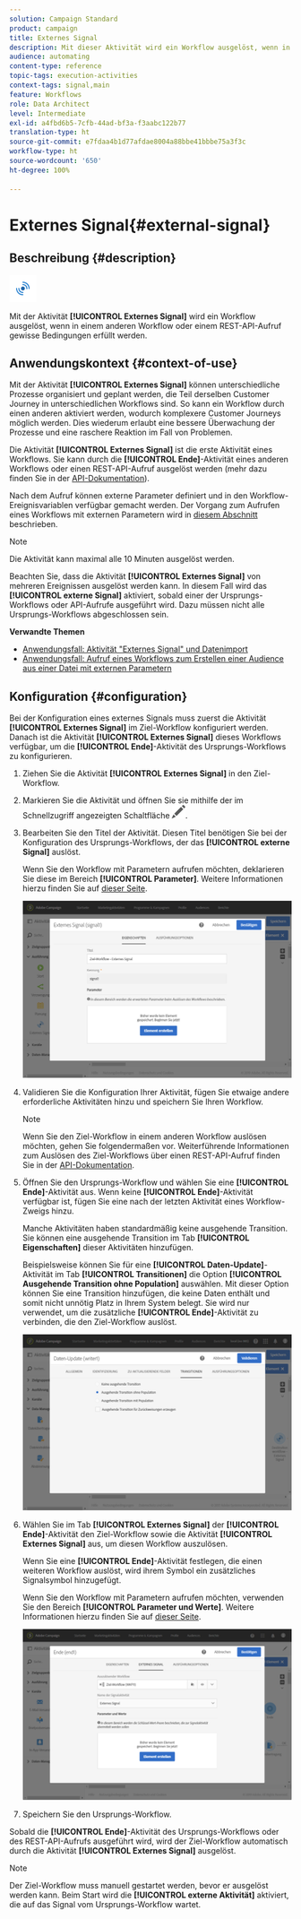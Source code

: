 ```yaml
---
solution: Campaign Standard
product: campaign
title: Externes Signal
description: Mit dieser Aktivität wird ein Workflow ausgelöst, wenn in einem anderen Workflow gewisse Bedingungen erfüllt werden.
audience: automating
content-type: reference
topic-tags: execution-activities
context-tags: signal,main
feature: Workflows
role: Data Architect
level: Intermediate
exl-id: a4fbd6b5-7cfb-44ad-bf3a-f3aabc122b77
translation-type: ht
source-git-commit: e7fdaa4b1d77afdae8004a88bbe41bbbe75a3f3c
workflow-type: ht
source-wordcount: '650'
ht-degree: 100%

---
```


# Externes Signal{#external-signal}

## Beschreibung {#description}

![](assets/signal.png)

Mit der Aktivität **[!UICONTROL Externes Signal]** wird ein Workflow ausgelöst, wenn in einem anderen Workflow oder einem REST-API-Aufruf gewisse Bedingungen erfüllt werden.

## Anwendungskontext {#context-of-use}

Mit der Aktivität **[!UICONTROL Externes Signal]** können unterschiedliche Prozesse organisiert und geplant werden, die Teil derselben Customer Journey in unterschiedlichen Workflows sind. So kann ein Workflow durch einen anderen aktiviert werden, wodurch komplexere Customer Journeys möglich werden. Dies wiederum erlaubt eine bessere Überwachung der Prozesse und eine raschere Reaktion im Fall von Problemen.

Die Aktivität **[!UICONTROL Externes Signal]** ist die erste Aktivität eines Workflows. Sie kann durch die **[!UICONTROL Ende]**-Aktivität eines anderen Workflows oder einen REST-API-Aufruf ausgelöst werden (mehr dazu finden Sie in der [API-Dokumentation](../../api/using/triggering-a-signal-activity.md)).

Nach dem Aufruf können externe Parameter definiert und in den Workflow-Ereignisvariablen verfügbar gemacht werden. Der Vorgang zum Aufrufen eines Workflows mit externen Parametern wird in [diesem Abschnitt](../../automating/using/calling-a-workflow-with-external-parameters.md) beschrieben.

>[!NOTE]
>
>Die Aktivität kann maximal alle 10 Minuten ausgelöst werden.

Beachten Sie, dass die Aktivität **[!UICONTROL Externes Signal]** von mehreren Ereignissen ausgelöst werden kann. In diesem Fall wird das **[!UICONTROL externe Signal]** aktiviert, sobald einer der Ursprungs-Workflows oder API-Aufrufe ausgeführt wird. Dazu müssen nicht alle Ursprungs-Workflows abgeschlossen sein.

**Verwandte Themen**

* [Anwendungsfall: Aktivität &quot;Externes Signal&quot; und Datenimport](../../automating/using/external-signal-data-import.md)
* [Anwendungsfall: Aufruf eines Workflows zum Erstellen einer Audience aus einer Datei mit externen Parametern](../../automating/using/use-case-calling-workflow.md)

## Konfiguration {#configuration}

Bei der Konfiguration eines externes Signals muss zuerst die Aktivität **[!UICONTROL Externes Signal]** im Ziel-Workflow konfiguriert werden. Danach ist die Aktivität **[!UICONTROL Externes Signal]** dieses Workflows verfügbar, um die **[!UICONTROL Ende]**-Aktivität des Ursprungs-Workflows zu konfigurieren.

1. Ziehen Sie die Aktivität **[!UICONTROL Externes Signal]** in den Ziel-Workflow.
1. Markieren Sie die Aktivität und öffnen Sie sie mithilfe der im Schnellzugriff angezeigten Schaltfläche ![](assets/edit_darkgrey-24px.png).
1. Bearbeiten Sie den Titel der Aktivität. Diesen Titel benötigen Sie bei der Konfiguration des Ursprungs-Workflows, der das **[!UICONTROL externe Signal]** auslöst.

   Wenn Sie den Workflow mit Parametern aufrufen möchten, deklarieren Sie diese im Bereich **[!UICONTROL Parameter]**. Weitere Informationen hierzu finden Sie auf [dieser Seite](../../automating/using/declaring-parameters-external-signal.md).

   ![](assets/external_signal_configuration.png)

1. Validieren Sie die Konfiguration Ihrer Aktivität, fügen Sie etwaige andere erforderliche Aktivitäten hinzu und speichern Sie Ihren Workflow.

   >[!NOTE]
   >
   >Wenn Sie den Ziel-Workflow in einem anderen Workflow auslösen möchten, gehen Sie folgendermaßen vor. Weiterführende Informationen zum Auslösen des Ziel-Workflows über einen REST-API-Aufruf finden Sie in der [API-Dokumentation](../../api/using/triggering-a-signal-activity.md).

1. Öffnen Sie den Ursprungs-Workflow und wählen Sie eine **[!UICONTROL Ende]**-Aktivität aus. Wenn keine **[!UICONTROL Ende]**-Aktivität verfügbar ist, fügen Sie eine nach der letzten Aktivität eines Workflow-Zweigs hinzu.

   Manche Aktivitäten haben standardmäßig keine ausgehende Transition. Sie können eine ausgehende Transition im Tab **[!UICONTROL Eigenschaften]** dieser Aktivitäten hinzufügen.

   Beispielsweise können Sie für eine **[!UICONTROL Daten-Update]**-Aktivität im Tab **[!UICONTROL Transitionen]** die Option **[!UICONTROL Ausgehende Transition ohne Population]** auswählen. Mit dieser Option können Sie eine Transition hinzufügen, die keine Daten enthält und somit nicht unnötig Platz in Ihrem System belegt. Sie wird nur verwendet, um die zusätzliche **[!UICONTROL Ende]**-Aktivität zu verbinden, die den Ziel-Workflow auslöst.

   ![](assets/external_signal_empty_transition.png)

1. Wählen Sie im Tab **[!UICONTROL Externes Signal]** der **[!UICONTROL Ende]**-Aktivität den Ziel-Workflow sowie die Aktivität **[!UICONTROL Externes Signal]** aus, um diesen Workflow auszulösen.

   Wenn Sie eine **[!UICONTROL Ende]**-Aktivität festlegen, die einen weiteren Workflow auslöst, wird ihrem Symbol ein zusätzliches Signalsymbol hinzugefügt.

   Wenn Sie den Workflow mit Parametern aufrufen möchten, verwenden Sie den Bereich **[!UICONTROL Parameter und Werte]**. Weitere Informationen hierzu finden Sie auf [dieser Seite](../../automating/using/defining-parameters-calling-workflow.md).

   ![](assets/external_signal_end.png)

1. Speichern Sie den Ursprungs-Workflow.

Sobald die **[!UICONTROL Ende]**-Aktivität des Ursprungs-Workflows oder des REST-API-Aufrufs ausgeführt wird, wird der Ziel-Workflow automatisch durch die Aktivität **[!UICONTROL Externes Signal]** ausgelöst.

>[!NOTE]
>
>Der Ziel-Workflow muss manuell gestartet werden, bevor er ausgelöst werden kann. Beim Start wird die **[!UICONTROL externe Aktivität]** aktiviert, die auf das Signal vom Ursprungs-Workflow wartet.
